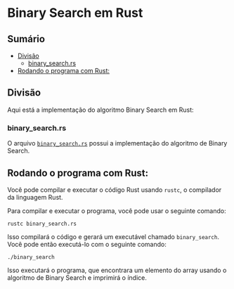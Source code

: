 # Binary Search em Rust

## Sumário

- [Divisão](#divisão)
    - [binary_search.rs](binary_search.rs)
- [Rodando o programa com Rust:](#rodando-o-programa-com-rust)

## Divisão 

Aqui está a implementação do algoritmo Binary Search em Rust:

### binary_search.rs

O arquivo <a href="https://github.com/FabioHenriqueFarias/algorithms-And-Data-Dtructures/blob/main/Algorithms/Search/BinarySearch/Rust/binary_search.rs">`binary_search.rs`</a>  possui a implementação do algoritmo de Binary Search.


## Rodando o programa com Rust:

Você pode compilar e executar o código Rust usando `rustc`, o compilador da linguagem Rust. 

Para compilar e executar o programa, você pode usar o seguinte comando:

```
rustc binary_search.rs
```

Isso compilará o código e gerará um executável chamado `binary_search`. Você pode então executá-lo com o seguinte comando:

```
./binary_search
```

Isso executará o programa, que encontrara um elemento do array usando o algoritmo de Binary Search e imprimirá o índice.

